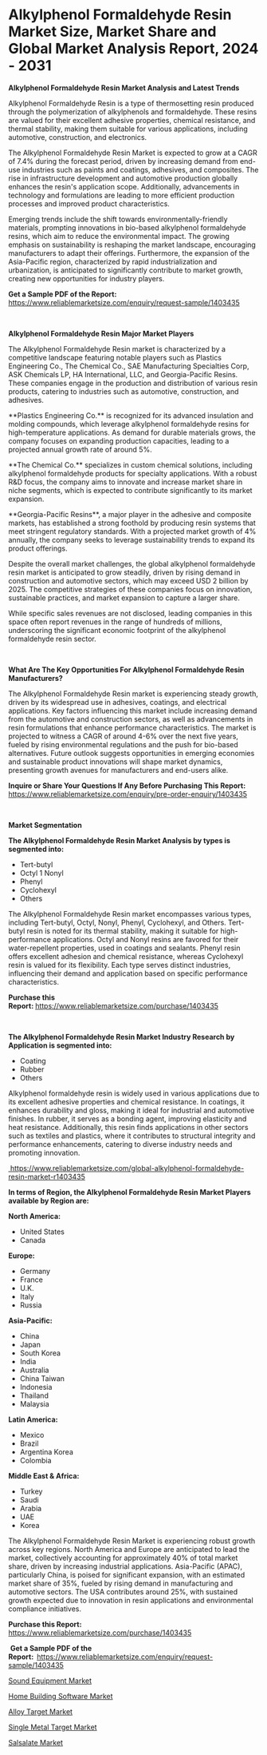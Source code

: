 <p><h1>Alkylphenol Formaldehyde Resin Market Size, Market Share and Global Market Analysis Report, 2024 - 2031</h1></p><p><strong>Alkylphenol Formaldehyde Resin Market Analysis and Latest Trends</strong></p>
<p><p>Alkylphenol Formaldehyde Resin is a type of thermosetting resin produced through the polymerization of alkylphenols and formaldehyde. These resins are valued for their excellent adhesive properties, chemical resistance, and thermal stability, making them suitable for various applications, including automotive, construction, and electronics. </p><p>The Alkylphenol Formaldehyde Resin Market is expected to grow at a CAGR of 7.4% during the forecast period, driven by increasing demand from end-use industries such as paints and coatings, adhesives, and composites. The rise in infrastructure development and automotive production globally enhances the resin's application scope. Additionally, advancements in technology and formulations are leading to more efficient production processes and improved product characteristics.</p><p>Emerging trends include the shift towards environmentally-friendly materials, prompting innovations in bio-based alkylphenol formaldehyde resins, which aim to reduce the environmental impact. The growing emphasis on sustainability is reshaping the market landscape, encouraging manufacturers to adapt their offerings. Furthermore, the expansion of the Asia-Pacific region, characterized by rapid industrialization and urbanization, is anticipated to significantly contribute to market growth, creating new opportunities for industry players.</p></p>
<p><strong>Get a Sample PDF of the Report:&nbsp;</strong> <a href="https://www.reliablemarketsize.com/enquiry/request-sample/1403435?utm_campaign=1506&utm_medium=2&utm_source=Github&utm_content=ia&utm_term=23102024&utm_id=alkylphenol-formaldehyde-resin">https://www.reliablemarketsize.com/enquiry/request-sample/1403435</a></p>
<p>&nbsp;</p>
<p><strong>Alkylphenol Formaldehyde Resin Major Market Players</strong></p>
<p><p>The Alkylphenol Formaldehyde Resin market is characterized by a competitive landscape featuring notable players such as Plastics Engineering Co., The Chemical Co., SAE Manufacturing Specialties Corp, ASK Chemicals LP, HA International, LLC, and Georgia-Pacific Resins. These companies engage in the production and distribution of various resin products, catering to industries such as automotive, construction, and adhesives.</p><p>**Plastics Engineering Co.** is recognized for its advanced insulation and molding compounds, which leverage alkylphenol formaldehyde resins for high-temperature applications. As demand for durable materials grows, the company focuses on expanding production capacities, leading to a projected annual growth rate of around 5%.</p><p>**The Chemical Co.** specializes in custom chemical solutions, including alkylphenol formaldehyde products for specialty applications. With a robust R&D focus, the company aims to innovate and increase market share in niche segments, which is expected to contribute significantly to its market expansion.</p><p>**Georgia-Pacific Resins**, a major player in the adhesive and composite markets, has established a strong foothold by producing resin systems that meet stringent regulatory standards. With a projected market growth of 4% annually, the company seeks to leverage sustainability trends to expand its product offerings.</p><p>Despite the overall market challenges, the global alkylphenol formaldehyde resin market is anticipated to grow steadily, driven by rising demand in construction and automotive sectors, which may exceed USD 2 billion by 2025. The competitive strategies of these companies focus on innovation, sustainable practices, and market expansion to capture a larger share.</p><p>While specific sales revenues are not disclosed, leading companies in this space often report revenues in the range of hundreds of millions, underscoring the significant economic footprint of the alkylphenol formaldehyde resin sector.</p></p>
<p>&nbsp;</p>
<p><strong>What Are The Key Opportunities For Alkylphenol Formaldehyde Resin Manufacturers?</strong></p>
<p><p>The Alkylphenol Formaldehyde Resin market is experiencing steady growth, driven by its widespread use in adhesives, coatings, and electrical applications. Key factors influencing this market include increasing demand from the automotive and construction sectors, as well as advancements in resin formulations that enhance performance characteristics. The market is projected to witness a CAGR of around 4-6% over the next five years, fueled by rising environmental regulations and the push for bio-based alternatives. Future outlook suggests opportunities in emerging economies and sustainable product innovations will shape market dynamics, presenting growth avenues for manufacturers and end-users alike.</p></p>
<p><strong>Inquire or Share Your Questions If Any Before Purchasing This Report:</strong> <a href="https://www.reliablemarketsize.com/enquiry/pre-order-enquiry/1403435?utm_campaign=1506&utm_medium=2&utm_source=Github&utm_content=ia&utm_term=23102024&utm_id=alkylphenol-formaldehyde-resin">https://www.reliablemarketsize.com/enquiry/pre-order-enquiry/1403435</a></p>
<p>&nbsp;</p>
<p><strong>Market Segmentation</strong></p>
<p><strong>The Alkylphenol Formaldehyde Resin Market Analysis by types is segmented into:</strong></p>
<p><ul><li>Tert-butyl</li><li>Octyl 1 Nonyl</li><li>Phenyl</li><li>Cyclohexyl</li><li>Others</li></ul></p>
<p><p>The Alkylphenol Formaldehyde Resin market encompasses various types, including Tert-butyl, Octyl, Nonyl, Phenyl, Cyclohexyl, and Others. Tert-butyl resin is noted for its thermal stability, making it suitable for high-performance applications. Octyl and Nonyl resins are favored for their water-repellent properties, used in coatings and sealants. Phenyl resin offers excellent adhesion and chemical resistance, whereas Cyclohexyl resin is valued for its flexibility. Each type serves distinct industries, influencing their demand and application based on specific performance characteristics.</p></p>
<p><strong>Purchase this Report:&nbsp;</strong><a href="https://www.reliablemarketsize.com/purchase/1403435?utm_campaign=1506&utm_medium=2&utm_source=Github&utm_content=ia&utm_term=23102024&utm_id=alkylphenol-formaldehyde-resin">https://www.reliablemarketsize.com/purchase/1403435</a></p>
<p>&nbsp;</p>
<p><strong>The Alkylphenol Formaldehyde Resin Market Industry Research by Application is segmented into:</strong></p>
<p><ul><li>Coating</li><li>Rubber</li><li>Others</li></ul></p>
<p><p>Alkylphenol formaldehyde resin is widely used in various applications due to its excellent adhesive properties and chemical resistance. In coatings, it enhances durability and gloss, making it ideal for industrial and automotive finishes. In rubber, it serves as a bonding agent, improving elasticity and heat resistance. Additionally, this resin finds applications in other sectors such as textiles and plastics, where it contributes to structural integrity and performance enhancements, catering to diverse industry needs and promoting innovation.</p></p>
<p><a href="https://www.reliablemarketsize.com/global-alkylphenol-formaldehyde-resin-market-r1403435?utm_campaign=1506&utm_medium=2&utm_source=Github&utm_content=ia&utm_term=23102024&utm_id=alkylphenol-formaldehyde-resin">&nbsp;https://www.reliablemarketsize.com/global-alkylphenol-formaldehyde-resin-market-r1403435</a></p>
<p><strong>In terms of Region, the Alkylphenol Formaldehyde Resin Market Players available by Region are:</strong></p>
<p>
    <p> <strong> North America: </strong>
        <ul>
            <li>United States</li>
            <li>Canada</li>
        </ul>
        </p> 
    <p> <strong> Europe: </strong>
        <ul>
            <li>Germany</li>
            <li>France</li>
            <li>U.K.</li>
            <li>Italy</li>
            <li>Russia</li>
        </ul>
        </p> 
    <p> <strong> Asia-Pacific: </strong>
        <ul>
            <li>China</li>
            <li>Japan</li>
            <li>South Korea</li>
            <li>India</li>
            <li>Australia</li>
            <li>China Taiwan</li>
            <li>Indonesia</li>
            <li>Thailand</li>
            <li>Malaysia</li>
        </ul>
        </p> 
    <p> <strong> Latin America: </strong>
        <ul>
            <li>Mexico</li>
            <li>Brazil</li>
            <li>Argentina Korea</li>
            <li>Colombia</li>
        </ul>
        </p> 
    <p> <strong> Middle East & Africa: </strong>
        <ul>
            <li>Turkey</li>
            <li>Saudi</li>
            <li>Arabia</li>
            <li>UAE</li>
            <li>Korea</li>
        </ul>
    </p>
    </p>
<p><p>The Alkylphenol Formaldehyde Resin Market is experiencing robust growth across key regions. North America and Europe are anticipated to lead the market, collectively accounting for approximately 40% of total market share, driven by increasing industrial applications. Asia-Pacific (APAC), particularly China, is poised for significant expansion, with an estimated market share of 35%, fueled by rising demand in manufacturing and automotive sectors. The USA contributes around 25%, with sustained growth expected due to innovation in resin applications and environmental compliance initiatives.</p></p>
<p><strong>Purchase this Report: </strong><a href="https://www.reliablemarketsize.com/purchase/1403435?utm_campaign=1506&utm_medium=2&utm_source=Github&utm_content=ia&utm_term=23102024&utm_id=alkylphenol-formaldehyde-resin">https://www.reliablemarketsize.com/purchase/1403435</a></p>
<p>&nbsp;<strong>Get a Sample PDF of the Report:&nbsp;&nbsp;</strong><a href="https://www.reliablemarketsize.com/enquiry/request-sample/1403435?utm_campaign=1506&utm_medium=2&utm_source=Github&utm_content=ia&utm_term=23102024&utm_id=alkylphenol-formaldehyde-resin">https://www.reliablemarketsize.com/enquiry/request-sample/1403435</a></p>
<p><strong></strong></p>
<p><p><a href="https://issuu.com/reportprime-2/docs/sound-equipment-market-size-2030.pp_03462588ce5343?utm_campaign=1506&utm_medium=2&utm_source=Github&utm_content=ia&utm_term=23102024&utm_id=alkylphenol-formaldehyde-resin">Sound Equipment Market</a></p><p><a href="https://www.linkedin.com/pulse/home-building-software-momentum-charting-56-cagr-path-2024-2031-hisxc?utm_campaign=1506&utm_medium=2&utm_source=Github&utm_content=ia&utm_term=23102024&utm_id=alkylphenol-formaldehyde-resin">Home Building Software Market</a></p><p><a href="https://github.com/Chiragrp22/Market-Research-Report-List-6/blob/main/alloy-target-market.md?utm_campaign=1506&utm_medium=2&utm_source=Github&utm_content=ia&utm_term=23102024&utm_id=alkylphenol-formaldehyde-resin">Alloy Target Market</a></p><p><a href="https://github.com/malcomuppbi/Market-Research-Report-List-1/blob/main/single-metal-target-market.md?utm_campaign=1506&utm_medium=2&utm_source=Github&utm_content=ia&utm_term=23102024&utm_id=alkylphenol-formaldehyde-resin">Single Metal Target Market</a></p><p><a href="https://www.linkedin.com/pulse/salsalate-market-consolidation-impact-structure-2024-2031-qxbkf?utm_campaign=1506&utm_medium=2&utm_source=Github&utm_content=ia&utm_term=23102024&utm_id=alkylphenol-formaldehyde-resin">Salsalate Market</a></p></p>